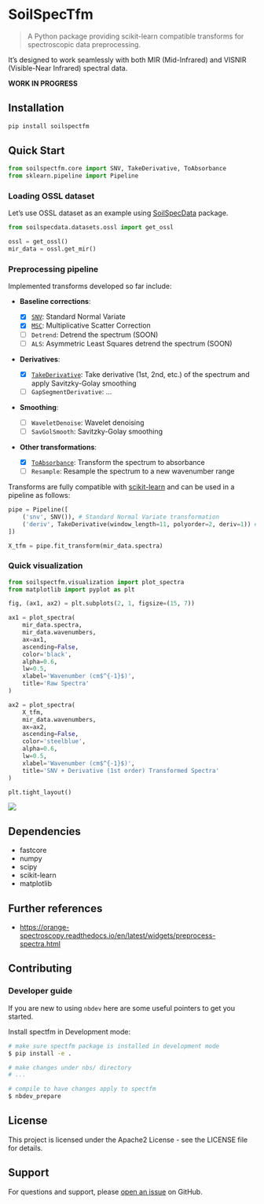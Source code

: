 # SoilSpecTfm


<!-- WARNING: THIS FILE WAS AUTOGENERATED! DO NOT EDIT! -->

> A Python package providing scikit-learn compatible transforms for
> spectroscopic data preprocessing.

It’s designed to work seamlessly with both MIR (Mid-Infrared) and VISNIR
(Visible-Near Infrared) spectral data.

**WORK IN PROGRESS**

## Installation

``` bash
pip install soilspectfm
```

## Quick Start

``` python
from soilspectfm.core import SNV, TakeDerivative, ToAbsorbance
from sklearn.pipeline import Pipeline
```

### Loading OSSL dataset

Let’s use OSSL dataset as an example using
[SoilSpecData](https://fr.anckalbi.net/soilspecdata/) package.

``` python
from soilspecdata.datasets.ossl import get_ossl
```

``` python
ossl = get_ossl()
mir_data = ossl.get_mir()
```

### Preprocessing pipeline

Implemented transforms developed so far include:

- **Baseline corrections**:

  - [x]
    [`SNV`](https://franckalbinet.github.io/soilspectfm/core.html#snv):
    Standard Normal Variate
  - [x]
    [`MSC`](https://franckalbinet.github.io/soilspectfm/core.html#msc):
    Multiplicative Scatter Correction
  - [ ] `Detrend`: Detrend the spectrum (SOON)
  - [ ] `ALS`: Asymmetric Least Squares detrend the spectrum (SOON)

- **Derivatives**:

  - [x]
    [`TakeDerivative`](https://franckalbinet.github.io/soilspectfm/core.html#takederivative):
    Take derivative (1st, 2nd, etc.) of the spectrum and apply
    Savitzky-Golay smoothing
  - [ ] `GapSegmentDerivative`: …

- **Smoothing**:

  - [ ] `WaveletDenoise`: Wavelet denoising
  - [ ] `SavGolSmooth`: Savitzky-Golay smoothing

- **Other transformations**:

  - [x]
    [`ToAbsorbance`](https://franckalbinet.github.io/soilspectfm/core.html#toabsorbance):
    Transform the spectrum to absorbance
  - [ ] `Resample`: Resample the spectrum to a new wavenumber range

Transforms are fully compatible with
[scikit-learn](https://scikit-learn.org/stable/) and can be used in a
pipeline as follows:

``` python
pipe = Pipeline([
    ('snv', SNV()), # Standard Normal Variate transformation
    ('deriv', TakeDerivative(window_length=11, polyorder=2, deriv=1)) # First derivative
])

X_tfm = pipe.fit_transform(mir_data.spectra)
```

### Quick visualization

``` python
from soilspectfm.visualization import plot_spectra
from matplotlib import pyplot as plt
```

``` python
fig, (ax1, ax2) = plt.subplots(2, 1, figsize=(15, 7))

ax1 = plot_spectra(
    mir_data.spectra, 
    mir_data.wavenumbers,
    ax=ax1,
    ascending=False,
    color='black',
    alpha=0.6,
    lw=0.5,
    xlabel='Wavenumber (cm$^{-1}$)',
    title='Raw Spectra'
)

ax2 = plot_spectra(
    X_tfm,
    mir_data.wavenumbers,
    ax=ax2,
    ascending=False,
    color='steelblue',
    alpha=0.6,
    lw=0.5,
    xlabel='Wavenumber (cm$^{-1}$)',
    title='SNV + Derivative (1st order) Transformed Spectra'
)

plt.tight_layout()
```

![](index_files/figure-commonmark/cell-7-output-1.png)

## Dependencies

- fastcore
- numpy
- scipy
- scikit-learn
- matplotlib

## Further references

- https://orange-spectroscopy.readthedocs.io/en/latest/widgets/preprocess-spectra.html

## Contributing

### Developer guide

If you are new to using `nbdev` here are some useful pointers to get you
started.

Install spectfm in Development mode:

``` sh
# make sure spectfm package is installed in development mode
$ pip install -e .

# make changes under nbs/ directory
# ...

# compile to have changes apply to spectfm
$ nbdev_prepare
```

## License

This project is licensed under the Apache2 License - see the LICENSE
file for details.

## Support

For questions and support, please [open an
issue](https://github.com/franckalbinet/spectfm/issues) on GitHub.
